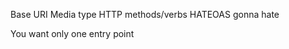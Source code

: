 Base URI
Media type
HTTP methods/verbs
HATEOAS gonna hate

 You want only one entry point





















